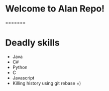 # Welcome to Alan Repo!
=======
# Deadly skills
* Java
* C#
* Python
* C
* Javascript
* Killing history using git rebase =)
